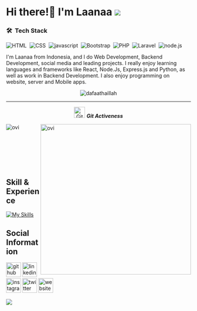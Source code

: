 # Hi there!👋 I'm Laanaa ![](https://komarev.com/ghpvc/?username=dafaathaillah&color=4c71f2)

### 🛠 &nbsp;Tech Stack
![HTML](https://img.shields.io/badge/-HTML-05122A?style=flat&logo=HTML5)&nbsp;
![CSS](https://img.shields.io/badge/-CSS-05122A?style=flat&logo=CSS3&logoColor=1572B6)&nbsp;
![javascript](https://img.shields.io/badge/-javascript-05122A?style=flat&logo=javascript)&nbsp;
![Bootstrap](https://img.shields.io/badge/-Bootstrap-05122A?style=flat&logo=bootstrap&logoColor=563D7C)&nbsp;
![PHP](https://img.shields.io/badge/-PHP-05122A?style=flat&logo=PHP)&nbsp;
![Laravel](https://img.shields.io/badge/-Laravel-05122A?style=flat&logo=laravel)&nbsp;
![node.js](https://img.shields.io/badge/-node.js-05122A?style=flat&logo=node.js)&nbsp;

I'm Laanaa from Indonesia, and I do Web Development, Backend Development, social media and leading projects. I really enjoy learning languages and frameworks like React, Node.Js, Express.js and Python, as well as work in Backend Development. I also enjoy programming on website, server and Mobile apps.

<p align="center"><img src="https://github-readme-streak-stats.herokuapp.com/?user=Laanaa&theme=algolia" alt="dafaathaillah"  /></p>
<hr>
<p align="center">
 <img src="https://media.giphy.com/media/W5eoZHPpUx9sapR0eu/giphy.gif" width="30px" alt="Git"/>&nbsp;<i><b>Git Activeness</b></i></p> 
<p><img align="left" src="https://github-readme-stats.vercel.app/api/top-langs?username=Laanaa&show_icons=true&locale=en&layout=compact&theme=chartreuse-dark" alt="ovi" /></p>
<p>&nbsp;<img align="right" src="https://github-readme-stats.vercel.app/api?username=Laanaa&show_icons=true&locale=en&theme=chartreuse-dark" alt="ovi" width="410" /></p><br><br><br><br><br>


## Skill & Experience
[![My Skills](https://skillicons.dev/icons?i=js,html,css,php,react,java,nodejs,laravel,mysql,postgres,docker,androidstudio,bootstrap,cpp,vscode,py&theme=light&perline=8)](https://skillicons.dev)

## Social Information

[<img src='https://cdn.jsdelivr.net/npm/simple-icons@3.0.1/icons/github.svg' alt='github' height='40'>](https://github.com/https://github.com/Laanaa)  [<img src='https://cdn.jsdelivr.net/npm/simple-icons@3.0.1/icons/linkedin.svg' alt='linkedin' height='40'>](https://www.linkedin.com/in/https://www.linkedin.com/in/maulana-malik-ibrahim-15b210235/)  [<img src='https://cdn.jsdelivr.net/npm/simple-icons@3.0.1/icons/instagram.svg' alt='instagram' height='40'>](https://www.instagram.com/https://www.instagram.com/maulmalk//)  [<img src='https://cdn.jsdelivr.net/npm/simple-icons@3.0.1/icons/twitter.svg' alt='twitter' height='40'>](https://twitter.com/https://twitter.com/_lanaana?t=ToQwy2P_vzTd75YrAzsPYw&s=08)  [<img src='https://cdn.jsdelivr.net/npm/simple-icons@3.0.1/icons/icloud.svg' alt='website' height='40'>](https://laanaa.showwcase.com/)  

<p align="left">
<a href="mailto:maulanamalik156357n@gmail.com"><img src="https://img.shields.io/badge/-maulanamalik156357n@gmail.com-D14836?style=flat&logo=Gmail&logoColor=white"/></a>
</p>
<!--
**Laanaa/Laanaa** is a ✨ _special_ ✨ repository because its `README.md` (this file) appears on your GitHub profile.

Here are some ideas to get you started:

- 🔭 I’m currently working on ...
- 🌱 I’m currently learning ...
- 👯 I’m looking to collaborate on ...
- 🤔 I’m looking for help with ...
- 💬 Ask me about ...
- 📫 How to reach me: ...
- 😄 Pronouns: ...
- ⚡ Fun fact: ...
-->
